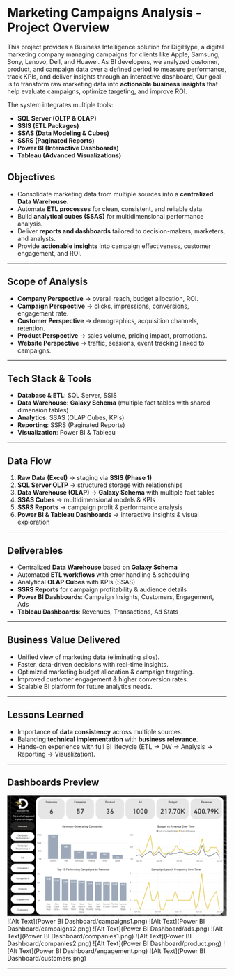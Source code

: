 # Marketing Campaigns Analysis - Project Overview
This project provides a Business Intelligence solution for DigiHype, a digital marketing company managing campaigns for clients like Apple, Samsung, Sony, Lenovo, Dell, and Huawei.
 As BI developers, we analyzed customer, product, and campaign data  over a defined period to measure performance, track KPIs, and deliver insights through an interactive dashboard, Our goal is to transform raw marketing data into **actionable business insights** that help evaluate campaigns, optimize targeting, and improve ROI.  

The system integrates multiple tools:
- **SQL Server (OLTP & OLAP)**
- **SSIS (ETL Packages)**
- **SSAS (Data Modeling & Cubes)**
- **SSRS (Paginated Reports)**
- **Power BI (Interactive Dashboards)**
- **Tableau (Advanced Visualizations)**


##  Objectives
- Consolidate marketing data from multiple sources into a **centralized Data Warehouse**.  
- Automate **ETL processes** for clean, consistent, and reliable data.  
- Build **analytical cubes (SSAS)** for multidimensional performance analysis.  
- Deliver **reports and dashboards** tailored to decision-makers, marketers, and analysts.  
- Provide **actionable insights** into campaign effectiveness, customer engagement, and ROI.  

---

##  Scope of Analysis
- **Company Perspective** → overall reach, budget allocation, ROI.  
- **Campaign Perspective** → clicks, impressions, conversions, engagement rate.  
- **Customer Perspective** → demographics, acquisition channels, retention.  
- **Product Perspective** → sales volume, pricing impact, promotions.  
- **Website Perspective** → traffic, sessions, event tracking linked to campaigns.  

---

##  Tech Stack & Tools
- **Database & ETL**: SQL Server, SSIS  
- **Data Warehouse**: **Galaxy Schema** (multiple fact tables with shared dimension tables)  
- **Analytics**: SSAS (OLAP Cubes, KPIs)  
- **Reporting**: SSRS (Paginated Reports)  
- **Visualization**: Power BI & Tableau 

---

##  Data Flow
1. **Raw Data (Excel)** → staging via **SSIS (Phase 1)**  
2. **SQL Server OLTP** → structured storage with relationships  
3. **Data Warehouse (OLAP)** → **Galaxy Schema** with multiple fact tables
4. **SSAS Cubes** → multidimensional models & KPIs  
5. **SSRS Reports** → campaign profit & performance analysis  
6. **Power BI & Tableau Dashboards** → interactive insights & visual exploration 

---

##  Deliverables
-  Centralized **Data Warehouse** based on **Galaxy Schema**  
-  Automated **ETL workflows** with error handling & scheduling  
-  Analytical **OLAP Cubes** with KPIs (SSAS)  
-  **SSRS Reports** for campaign profitability & audience details  
-  **Power BI Dashboards**: Campaign Insights, Customers, Engagement, Ads  
-  **Tableau Dashboards**: Revenues, Transactions, Ad Stats  

---

##  Business Value Delivered
- Unified view of marketing data (eliminating silos).  
- Faster, data-driven decisions with real-time insights.  
- Optimized marketing budget allocation & campaign targeting.  
- Improved customer engagement & higher conversion rates.  
- Scalable BI platform for future analytics needs.  

---

##  Lessons Learned
- Importance of **data consistency** across multiple sources.  
- Balancing **technical implementation** with **business relevance**.  
- Hands-on experience with full BI lifecycle (ETL → DW → Analysis → Reporting → Visualization).  

---

##  Dashboards Preview
![Alt Text](Power%20BI%20Dashboard/overview.png)
![Alt Text](Power BI Dashboard/campaigns1.png)
![Alt Text](Power BI Dashboard/campaigns2.png)
![Alt Text](Power BI Dashboard/ads.png)
![Alt Text](Power BI Dashboard/companies1.png)
![Alt Text](Power BI Dashboard/companies2.png)
![Alt Text](Power BI Dashboard/product.png)
![Alt Text](Power BI Dashboard/engagement.png)
![Alt Text](Power BI Dashboard/customers.png)


---
